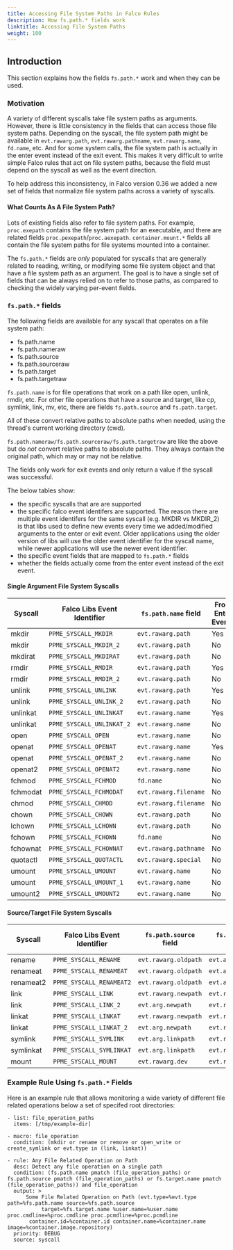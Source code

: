 ```yaml
---
title: Accessing File System Paths in Falco Rules
description: How fs.path.* fields work
linktitle: Accessing File System Paths
weight: 100
---
```


## Introduction

This section explains how the fields `fs.path.*` work and when they can be used.

### Motivation

A variety of different syscalls take file system paths as arguments. However, there is little consistency in the fields that can access those file system paths. Depending on the syscall, the file system path might be available in `evt.rawarg.path`, `evt.rawarg.pathname`, `evt.rawarg.name`, `fd.name`, etc. And for some system calls, the file system path is actually in the enter event instead of the exit event. This makes it very difficult to write simple Falco rules that act on file system paths, because the field must depend on the syscall as well as the event direction.

To help address this inconsistency, in Falco version 0.36 we added a new set of fields that normalize file system paths across a variety of syscalls.

#### What Counts As A File System Path?

Lots of existing fields also refer to file system paths. For example, `proc.exepath` contains the file system path for an executable, and there are related fields `proc.pexepath`/`proc.aexepath`. `container.mount.*` fields all contain the file system paths for file systems mounted into a container.

The `fs.path.*` fields are *only* populated for syscalls that are generally related to reading, writing, or modifying some file system object and that have a file system path as an argument. The goal is to have a single set of fields that can be always relied on to refer to those paths, as compared to checking the widely varying per-event fields.

### `fs.path.*` fields

The following fields are available for any syscall that operates on a file system path:

* fs.path.name
* fs.path.nameraw
* fs.path.source
* fs.path.sourceraw
* fs.path.target
* fs.path.targetraw

`fs.path.name` is for file operations that work on a path like open, unlink, rmdir, etc. For other file operations that have a source and target, like cp, symlink, link, mv, etc, there are fields `fs.path.source` and `fs.path.target`.

All of these convert relative paths to absolute paths when needed, using the thread's current working directory (cwd).

`fs.path.nameraw/fs.path.sourceraw/fs.path.targetraw` are like the above but do *not* convert relative paths to absolute paths. They always contain the original path, which may or may not be relative.

The fields only work for exit events and only return a value if the syscall was successful.

The below tables show:
* the specific syscalls that are are supported
* the specific falco event identifers are supported. The reason there are multiple event identifers for the same syscall (e.g. MKDIR vs MKDIR_2) is that libs used to define new events every time we added/modified arguments to the enter or exit event. Older applications using the older version of libs will use the older event identifier for the syscall name, while newer applications will use the newer event identifier.
* the specific event fields that are mapped to `fs.path.*` fields
* whether the fields actually come from the enter event instead of the exit event.

#### Single Argument File System Syscalls

| Syscall  | Falco Libs Event Identifier   | `fs.path.name` field | From Enter Event?|
| -------  | ------------------------------| ---------------------|------------------|
| mkdir    | `PPME_SYSCALL_MKDIR`          | `evt.rawarg.path`    | Yes              |
| mkdir    | `PPME_SYSCALL_MKDIR_2`        | `evt.rawarg.path`    | No               |
| mkdirat  | `PPME_SYSCALL_MKDIRAT`        | `evt.rawarg.path`    | No               |
| rmdir    | `PPME_SYSCALL_RMDIR`          | `evt.rawarg.path`    | Yes              |
| rmdir    | `PPME_SYSCALL_RMDIR_2`        | `evt.rawarg.path`    | No               |
| unlink   | `PPME_SYSCALL_UNLINK`         | `evt.rawarg.path`    | Yes              |
| unlink   | `PPME_SYSCALL_UNLINK_2`       | `evt.rawarg.path`    | No               |
| unlinkat | `PPME_SYSCALL_UNLINKAT`       | `evt.rawarg.name`    | Yes              |
| unlinkat | `PPME_SYSCALL_UNLINKAT_2`     | `evt.rawarg.name`    | No               |
| open     | `PPME_SYSCALL_OPEN`           | `evt.rawarg.name`    | No               |
| openat   | `PPME_SYSCALL_OPENAT`         | `evt.rawarg.name`    | Yes              |
| openat   | `PPME_SYSCALL_OPENAT_2`       | `evt.rawarg.name`    | No               |
| openat2  | `PPME_SYSCALL_OPENAT2`        | `evt.rawarg.name`    | No               |
| fchmod   | `PPME_SYSCALL_FCHMOD`         | `fd.name`            | No               |
| fchmodat | `PPME_SYSCALL_FCHMODAT`       | `evt.rawarg.filename`| No               |
| chmod    | `PPME_SYSCALL_CHMOD`          | `evt.rawarg.filename`| No               |
| chown    | `PPME_SYSCALL_CHOWN`          | `evt.rawarg.path`    | No               |
| lchown   | `PPME_SYSCALL_LCHOWN`         | `evt.rawarg.path`    | No               |
| fchown   | `PPME_SYSCALL_FCHOWN`         | `fd.name`            | No               |
| fchownat | `PPME_SYSCALL_FCHOWNAT`       | `evt.rawarg.pathname`| No               |
| quotactl | `PPME_SYSCALL_QUOTACTL`       | `evt.rawarg.special` | No               |
| umount   | `PPME_SYSCALL_UMOUNT`         | `evt.rawarg.name`    | No               |
| umount   | `PPME_SYSCALL_UMOUNT_1`       | `evt.rawarg.name`    | No               |
| umount2  | `PPME_SYSCALL_UMOUNT2`        | `evt.rawarg.name`    | No               |

#### Source/Target File System Syscalls

| Syscall    | Falco Libs Event Identifier   | `fs.path.source` field | `fs.path.target` field | From Enter Event? |
| ---------- | ------------------------------| -----------------------| -----------------------| ------------------|
| rename     | `PPME_SYSCALL_RENAME`         | `evt.rawarg.oldpath`   | `evt.arg.newpath`      | No                |
| renameat   | `PPME_SYSCALL_RENAMEAT`       | `evt.rawarg.oldpath`   | `evt.arg.newpath`      | No                |
| renameat2  | `PPME_SYSCALL_RENAMEAT2`      | `evt.rawarg.oldpath`   | `evt.arg.newpath`      | No                |
| link       | `PPME_SYSCALL_LINK`           | `evt.rawarg.newpath`   | `evt.rawarg.oldpath`   | Yes               |
| link       | `PPME_SYSCALL_LINK_2`         | `evt.arg.newpath`      | `evt.rawarg.oldpath`   | No                |
| linkat     | `PPME_SYSCALL_LINKAT`         | `evt.rawarg.newpath`   | `evt.rawarg.oldpath`   | Yes               |
| linkat     | `PPME_SYSCALL_LINKAT_2`       | `evt.arg.newpath`      | `evt.rawarg.oldpath`   | No                |
| symlink    | `PPME_SYSCALL_SYMLINK`        | `evt.arg.linkpath`     | `evt.rawarg.target`    | No                |
| symlinkat  | `PPME_SYSCALL_SYMLINKAT`      | `evt.arg.linkpath`     | `evt.rawarg.target`    | No                |
| mount      | `PPME_SYSCALL_MOUNT`          | `evt.rawarg.dev`       | `evt.rawarg.dir`       | No                |

### Example Rule Using `fs.path.*` Fields

Here is an example rule that allows monitoring a wide variety of different file related operations below a set of specifed root directories:

```
- list: file_operation_paths
  items: [/tmp/example-dir]

- macro: file_operation
  condition: (mkdir or rename or remove or open_write or create_symlink or evt.type in (link, linkat))

- rule: Any File Related Operation on Path
  desc: Detect any file operation on a single path
  condition: (fs.path.name pmatch (file_operation_paths) or fs.path.source pmatch (file_operation_paths) or fs.target.name pmatch (file_operation_paths)) and file_operation
  output: >
      Some File Related Operation on Path (evt.type=%evt.type path=%fs.path.name source=%fs.path.source
           target=%fs.target.name %user.name=%user.name proc.cmdline=%proc.cmdline proc.pcmdline=%proc.pcmdline
	   container.id=%container.id container.name=%container.name image=%container.image.repository)
  priority: DEBUG
  source: syscall
```